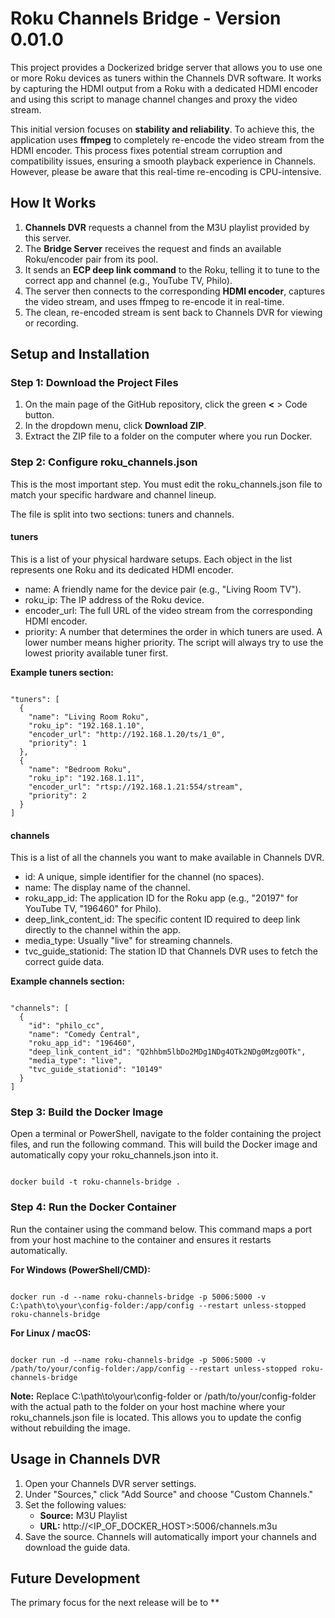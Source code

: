 # **Roku Channels Bridge \- Version 0.01.0**

This project provides a Dockerized bridge server that allows you to use one or more Roku devices as tuners within the Channels DVR software. It works by capturing the HDMI output from a Roku with a dedicated HDMI encoder and using this script to manage channel changes and proxy the video stream.

This initial version focuses on **stability and reliability**. To achieve this, the application uses **ffmpeg** to completely re-encode the video stream from the HDMI encoder. This process fixes potential stream corruption and compatibility issues, ensuring a smooth playback experience in Channels. However, please be aware that this real-time re-encoding is CPU-intensive.

## **How It Works**

1. **Channels DVR** requests a channel from the M3U playlist provided by this server.  
2. The **Bridge Server** receives the request and finds an available Roku/encoder pair from its pool.  
3. It sends an **ECP deep link command** to the Roku, telling it to tune to the correct app and channel (e.g., YouTube TV, Philo).  
4. The server then connects to the corresponding **HDMI encoder**, captures the video stream, and uses ffmpeg to re-encode it in real-time.  
5. The clean, re-encoded stream is sent back to Channels DVR for viewing or recording.

## **Setup and Installation**

### **Step 1: Download the Project Files**

1. On the main page of the GitHub repository, click the green **\<** \> Code button.  
2. In the dropdown menu, click **Download ZIP**.  
3. Extract the ZIP file to a folder on the computer where you run Docker.

### **Step 2: Configure roku\_channels.json**

This is the most important step. You must edit the roku\_channels.json file to match your specific hardware and channel lineup.

The file is split into two sections: tuners and channels.

#### **tuners**

This is a list of your physical hardware setups. Each object in the list represents one Roku and its dedicated HDMI encoder.

* name: A friendly name for the device pair (e.g., "Living Room TV").  
* roku\_ip: The IP address of the Roku device.  
* encoder\_url: The full URL of the video stream from the corresponding HDMI encoder.  
* priority: A number that determines the order in which tuners are used. A lower number means higher priority. The script will always try to use the lowest priority available tuner first.

**Example tuners section:**

```

"tuners": [  
  {  
    "name": "Living Room Roku",  
    "roku_ip": "192.168.1.10",  
    "encoder_url": "http://192.168.1.20/ts/1_0",  
    "priority": 1  
  },  
  {  
    "name": "Bedroom Roku",  
    "roku_ip": "192.168.1.11",  
    "encoder_url": "rtsp://192.168.1.21:554/stream",  
    "priority": 2  
  }  
]

```

#### **channels**

This is a list of all the channels you want to make available in Channels DVR.

* id: A unique, simple identifier for the channel (no spaces).  
* name: The display name of the channel.  
* roku\_app\_id: The application ID for the Roku app (e.g., "20197" for YouTube TV, "196460" for Philo).  
* deep\_link\_content\_id: The specific content ID required to deep link directly to the channel within the app.  
* media\_type: Usually "live" for streaming channels.  
* tvc\_guide\_stationid: The station ID that Channels DVR uses to fetch the correct guide data.

**Example channels section:**

```

"channels": [  
  {  
    "id": "philo_cc",  
    "name": "Comedy Central",  
    "roku_app_id": "196460",  
    "deep_link_content_id": "Q2hhbm5lbDo2MDg1NDg4OTk2NDg0Mzg0OTk",  
    "media_type": "live",  
    "tvc_guide_stationid": "10149"  
  }  
]

```

### **Step 3: Build the Docker Image**

Open a terminal or PowerShell, navigate to the folder containing the project files, and run the following command. This will build the Docker image and automatically copy your roku\_channels.json into it.

```

docker build -t roku-channels-bridge .

```

### **Step 4: Run the Docker Container**

Run the container using the command below. This command maps a port from your host machine to the container and ensures it restarts automatically.

**For Windows (PowerShell/CMD):**

```

docker run -d --name roku-channels-bridge -p 5006:5000 -v C:\path\to\your\config-folder:/app/config --restart unless-stopped roku-channels-bridge

```

**For Linux / macOS:**

```

docker run -d --name roku-channels-bridge -p 5006:5000 -v /path/to/your/config-folder:/app/config --restart unless-stopped roku-channels-bridge

```

**Note:** Replace C:\\path\\to\\your\\config-folder or /path/to/your/config-folder with the actual path to the folder on your host machine where your roku\_channels.json file is located. This allows you to update the config without rebuilding the image.

## **Usage in Channels DVR**

1. Open your Channels DVR server settings.  
2. Under "Sources," click "Add Source" and choose "Custom Channels."  
3. Set the following values:  
   * **Source:** M3U Playlist  
   * **URL:** http://\<IP\_OF\_DOCKER\_HOST\>:5006/channels.m3u  
4. Save the source. Channels will automatically import your channels and download the guide data.

## **Future Development**

The primary focus for the next release will be to \*\*
